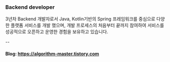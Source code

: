 <!--[![Hits](https://hits.seeyoufarm.com/api/count/incr/badge.svg?url=https%3A%2F%2Fhttps%2F%2Fgithub.com%2Fgksdnf050&count_bg=%2379C83D&title_bg=%23555555&icon=&icon_color=%23E7E7E7&title=hits&edge_flat=false)](https://hits.seeyoufarm.com) -->
### Backend developer


3년차 Backend 개발자로서 Java, Kotlin기반의 Spring 프레임워크를 중심으로 다양한 플랫폼 서비스를 개발 했으며, 개발 프로세스의 처음부터 끝까지 참여하여 서비스를 성공적으로 오픈하고 운영한 경험을 보유하고 있습니다.

--
#### Blog: https://algorithm-master.tistory.com

<!--
**gksdnf050/gksdnf050** is a ✨ _special_ ✨ repository because its `README.md` (this file) appears on your GitHub profile.

Here are some ideas to get you started:

- 🔭 I’m currently working on ...
- 🌱 I’m currently learning ...
- 👯 I’m looking to collaborate on ...
- 🤔 I’m looking for help with ...
- 💬 Ask me about ...
- 📫 How to reach me: ...
- 😄 Pronouns: ...
- ⚡ Fun fact: ...
-->
